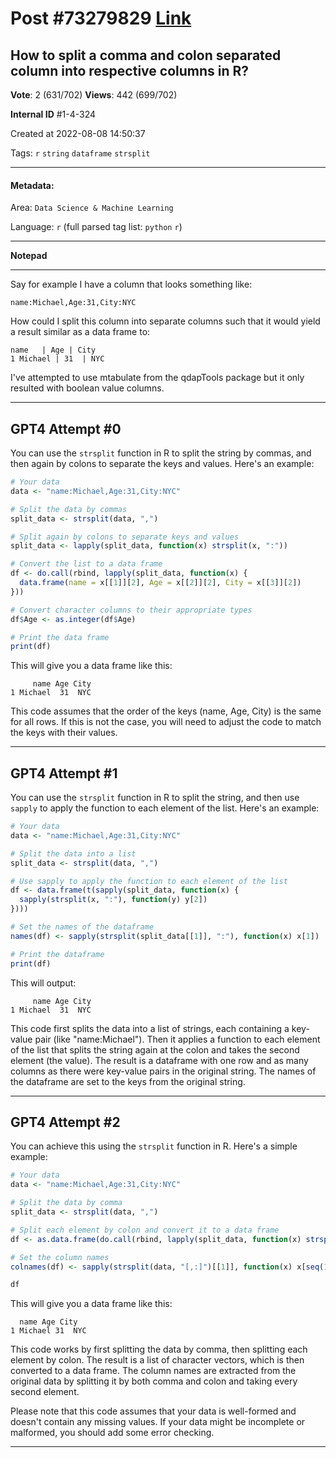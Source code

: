
# Post \#73279829 [Link](https://stackoverflow.com/questions/73279829/)

## How to split a comma and colon separated column into respective columns in R?

**Vote**: 2 (631/702) **Views**: 442 (699/702) 

**Internal ID** \#1-4-324

Created at 2022-08-08 14:50:37

Tags: `r` `string` `dataframe` `strsplit`

----------

#### Metadata:

Area: `Data Science & Machine Learning`

Language: `r` (full parsed tag list: `python` `r`)

----------

**Notepad**


----------

Say for example I have a column that looks something like:
```
name:Michael,Age:31,City:NYC
```

How could I split this column into separate columns such that it would yield a result similar as a data frame to:
```
name   | Age | City
1 Michael | 31  | NYC
```

I've attempted to use mtabulate from the qdapTools package but it only resulted with boolean value columns.


----------
        
## GPT4 Attempt \#0

You can use the `strsplit` function in R to split the string by commas, and then again by colons to separate the keys and values. Here's an example:

```R
# Your data
data <- "name:Michael,Age:31,City:NYC"

# Split the data by commas
split_data <- strsplit(data, ",")

# Split again by colons to separate keys and values
split_data <- lapply(split_data, function(x) strsplit(x, ":"))

# Convert the list to a data frame
df <- do.call(rbind, lapply(split_data, function(x) {
  data.frame(name = x[[1]][2], Age = x[[2]][2], City = x[[3]][2])
}))

# Convert character columns to their appropriate types
df$Age <- as.integer(df$Age)

# Print the data frame
print(df)
```

This will give you a data frame like this:

```
     name Age City
1 Michael  31  NYC
```

This code assumes that the order of the keys (name, Age, City) is the same for all rows. If this is not the case, you will need to adjust the code to match the keys with their values.

--------

## GPT4 Attempt \#1

You can use the `strsplit` function in R to split the string, and then use `sapply` to apply the function to each element of the list. Here's an example:

```R
# Your data
data <- "name:Michael,Age:31,City:NYC"

# Split the data into a list
split_data <- strsplit(data, ",")

# Use sapply to apply the function to each element of the list
df <- data.frame(t(sapply(split_data, function(x) {
  sapply(strsplit(x, ":"), function(y) y[2])
})))

# Set the names of the dataframe
names(df) <- sapply(strsplit(split_data[[1]], ":"), function(x) x[1])

# Print the dataframe
print(df)
```

This will output:

```
     name Age City
1 Michael  31  NYC
```

This code first splits the data into a list of strings, each containing a key-value pair (like "name:Michael"). Then it applies a function to each element of the list that splits the string again at the colon and takes the second element (the value). The result is a dataframe with one row and as many columns as there were key-value pairs in the original string. The names of the dataframe are set to the keys from the original string.

--------

## GPT4 Attempt \#2

You can achieve this using the `strsplit` function in R. Here's a simple example:

```R
# Your data
data <- "name:Michael,Age:31,City:NYC"

# Split the data by comma
split_data <- strsplit(data, ",")

# Split each element by colon and convert it to a data frame
df <- as.data.frame(do.call(rbind, lapply(split_data, function(x) strsplit(x, ":")[[1]][2])))

# Set the column names
colnames(df) <- sapply(strsplit(data, "[,:]")[[1]], function(x) x[seq(1, length(x), 2)])

df
```

This will give you a data frame like this:

```
  name Age City
1 Michael 31  NYC
```

This code works by first splitting the data by comma, then splitting each element by colon. The result is a list of character vectors, which is then converted to a data frame. The column names are extracted from the original data by splitting it by both comma and colon and taking every second element.

Please note that this code assumes that your data is well-formed and doesn't contain any missing values. If your data might be incomplete or malformed, you should add some error checking.

--------
